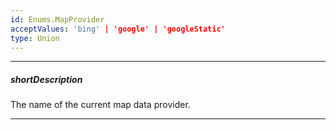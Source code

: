 ```yaml
---
id: Enums.MapProvider
acceptValues: 'bing' | 'google' | 'googleStatic'
type: Union
---
```

---
##### shortDescription
The name of the current map data provider.

---
